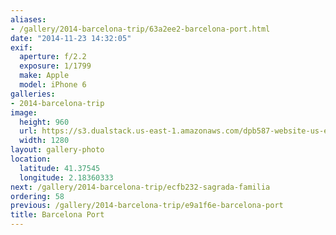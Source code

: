 ```yaml
---
aliases:
- /gallery/2014-barcelona-trip/63a2ee2-barcelona-port.html
date: "2014-11-23 14:32:05"
exif:
  aperture: f/2.2
  exposure: 1/1799
  make: Apple
  model: iPhone 6
galleries:
- 2014-barcelona-trip
image:
  height: 960
  url: https://s3.dualstack.us-east-1.amazonaws.com/dpb587-website-us-east-1/asset/gallery/2014-barcelona-trip/63a2ee2-barcelona-port~1280.jpg
  width: 1280
layout: gallery-photo
location:
  latitude: 41.37545
  longitude: 2.18360333
next: /gallery/2014-barcelona-trip/ecfb232-sagrada-familia
ordering: 58
previous: /gallery/2014-barcelona-trip/e9a1f6e-barcelona-port
title: Barcelona Port
---
```

